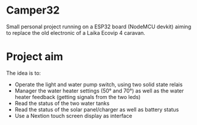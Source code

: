 # Camper32

Small personal project running on a ESP32 board (NodeMCU devkit) aiming to replace the old electronic of a Laika Ecovip 4 caravan.

# Project aim
The idea is to:
- Operate the light and water pump switch, using two solid state relais
- Manager the water heater settings (50° and 70°) as well as the water heater feedback (getting signals from the two leds)
- Read the status of the two water tanks
- Read the status of the solar panel/charger as well as battery status
- Use a Nextion touch screen display as interface